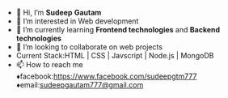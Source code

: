 - 👋 Hi, I’m **Sudeep** **Gautam**
- 👀 I’m interested in Web development
- 🌱 I’m currently learning **Frontend technologies** and **Backend technologies**
- 💞️ I’m looking to collaborate on web projects
- Current Stack:HTML | CSS | Javscript | Node.js | MongoDB
- 📫 How to reach me
  ♦︎facebook:https://www.facebook.com/sudeepgtm777
  ♦︎email:sudeepgautam777@gmail.com
